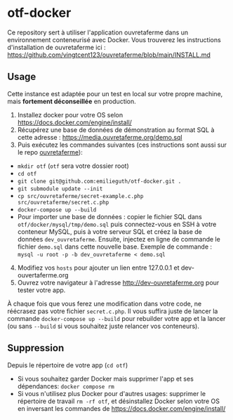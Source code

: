 # otf-docker

Ce repository sert à utiliser l'application ouvretaferme dans un environnement conteneurisé avec Docker.
Vous trouverez les instructions d'installation de ouvretaferme ici : https://github.com/vingtcent123/ouvretaferme/blob/main/INSTALL.md

## Usage

Cette instance est adaptée pour un test en local sur votre propre machine, mais **fortement déconseillée** en production.

1. Installez docker pour votre OS selon https://docs.docker.com/engine/install/
2. Récupérez une base de données de démonstration au format SQL à cette adresse : https://media.ouvretaferme.org/demo.sql
3. Puis exécutez les commandes suivantes (ces instructions sont aussi sur le repo [ouvretaferme](https://github.com/vingtcent123/ouvretaferme)):

* `mkdir otf` (`otf` sera votre dossier root)
* `cd otf`
* `git clone git@github.com:emilieguth/otf-docker.git .`
* `git submodule update --init`
* `cp src/ouvretaferme/secret-example.c.php src/ouvretaferme/secret.c.php`
* `docker-compose up --build`
* Pour importer une base de données : copier le fichier SQL dans `otf/docker/mysql/tmp/demo.sql` puis connectez-vous en SSH à votre conteneur MySQL, puis à votre serveur SQL et créez la base de données `dev_ouvretaferme`. Ensuite, injectez en ligne de commande le fichier `demo.sql` dans cette nouvelle base. Exemple de commande : `mysql -u root -p -b dev_ouvretaferme < demo.sql`

4. Modifiez vos `hosts` pour ajouter un lien entre 127.0.0.1 et dev-ouvertaferme.org
5. Ouvrez votre navigateur à l'adresse http://dev-ouvretaferme.org pour tester votre app.

À chaque fois que vous ferez une modification dans votre code, ne réécrasez pas votre fichier `secret.c.php`. Il vous suffira juste de lancer la commande `docker-compose up --build` pour rebuilder votre app et la lancer (ou sans `--build` si vous souhaitez juste relancer vos conteneurs).

## Suppression

Depuis le répertoire de votre app (```cd otf```)
 
- Si vous souhaitez garder Docker mais supprimer l'app et ses dépendances: ```docker compose rm```
- Si vous n'utilisez plus Docker pour d'autres usages: supprimer le répertoire de travail ```rm -rf otf```, et désinstallez Docker selon votre OS en inversant les commandes de https://docs.docker.com/engine/install/
